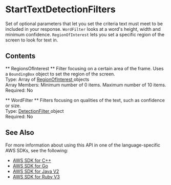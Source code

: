 # StartTextDetectionFilters<a name="API_StartTextDetectionFilters"></a>

Set of optional parameters that let you set the criteria text must meet to be included in your response\. `WordFilter` looks at a word's height, width and minimum confidence\. `RegionOfInterest` lets you set a specific region of the screen to look for text in\.

## Contents<a name="API_StartTextDetectionFilters_Contents"></a>

 ** RegionsOfInterest **   <a name="rekognition-Type-StartTextDetectionFilters-RegionsOfInterest"></a>
Filter focusing on a certain area of the frame\. Uses a `BoundingBox` object to set the region of the screen\.  
Type: Array of [ RegionOfInterest ](API_RegionOfInterest.md) objects  
Array Members: Minimum number of 0 items\. Maximum number of 10 items\.  
Required: No

 ** WordFilter **   <a name="rekognition-Type-StartTextDetectionFilters-WordFilter"></a>
Filters focusing on qualities of the text, such as confidence or size\.  
Type: [ DetectionFilter ](API_DetectionFilter.md) object  
Required: No

## See Also<a name="API_StartTextDetectionFilters_SeeAlso"></a>

For more information about using this API in one of the language\-specific AWS SDKs, see the following:
+  [ AWS SDK for C\+\+](https://docs.aws.amazon.com/goto/SdkForCpp/rekognition-2016-06-27/StartTextDetectionFilters) 
+  [ AWS SDK for Go](https://docs.aws.amazon.com/goto/SdkForGoV1/rekognition-2016-06-27/StartTextDetectionFilters) 
+  [ AWS SDK for Java V2](https://docs.aws.amazon.com/goto/SdkForJavaV2/rekognition-2016-06-27/StartTextDetectionFilters) 
+  [ AWS SDK for Ruby V3](https://docs.aws.amazon.com/goto/SdkForRubyV3/rekognition-2016-06-27/StartTextDetectionFilters) 